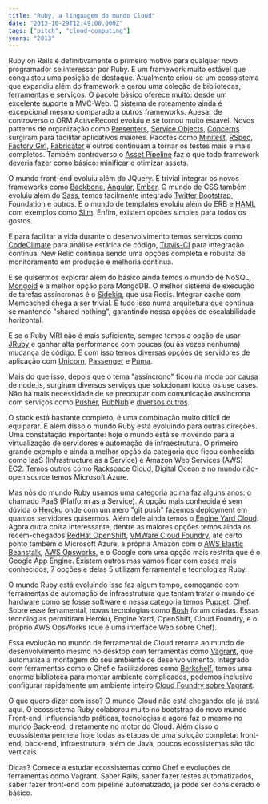```yaml
---
title: "Ruby, a linguagem do mundo Cloud"
date: "2013-10-29T12:49:00.000Z"
tags: ["pitch", "cloud-computing"]
years: "2013"
---
```


<p></p>
<p>Ruby on Rails é definitivamente o primeiro motivo para qualquer novo programador se interessar por Ruby. É um framework muito estável que conquistou uma posição de destaque. Atualmente criou-se um ecossistema que expandiu além do framework e gerou uma coleção de bibliotecas, ferramentas e serviços. O pacote básico oferece muito: desde um excelente suporte a MVC-Web. O sistema de roteamento ainda é excepcional mesmo comparado a outros frameworks. Apesar de controverso o ORM ActiveRecord evoluiu e se tornou muito estável. Novos patterns de organização como <a href="http://stackoverflow.com/questions/7860301/rails-patterns-decorator-vs-presenter">Presenters</a>, <a href="http://blog.codeclimate.com/blog/2012/10/17/7-ways-to-decompose-fat-activerecord-models/">Service Objects</a>, <a href="http://37signals.com/svn/posts/3372-put-chubby-models-on-a-diet-with-concerns">Concerns</a> surgiram para facilitar aplicativos maiores. Pacotes como <a href="http://blog.crowdint.com/2013/06/14/testing-rails-with-minitest.html">Minitest</a>, <a href="https://github.com/rspec/rspec-rails">RSpec</a>, <a href="https://github.com/thoughtbot/factory_girl">Factory Girl</a>, <a href="http://www.fabricationgem.org">Fabricator</a> e outros continuam a tornar os testes mais e mais completos. Também controverso o <a href="http://www.akitaonrails.com/2012/07/01/asset-pipeline-para-iniciantes">Asset Pipeline</a> faz o que todo framework deveria fazer como básico: minificar e otimizar assets.</p>
<p>O mundo front-end evoluiu além do JQuery. É trivial integrar os novos frameworks como <a href="https://github.com/codebrew/backbone-rails">Backbone</a>, <a href="https://shellycloud.com/blog/2013/10/how-to-integrate-angularjs-with-rails-4">Angular</a>, <a href="http://hashrocket.com/blog/posts/setting-up-an-ember-app-with-a-rails-backend">Ember</a>. O mundo de CSS também evoluiu além do <a href="https://github.com/rails/sass-rails">Sass</a>, temos facilmente integrado <a href="http://railsapps.github.io/rails-bootstrap/">Twitter Bootstrap</a>, Foundation e outros. E o mundo de templates evoluiu além do ERB e <a href="http://haml.info">HAML</a> com exemplos como <a href="http://slim-lang.com">Slim</a>. Enfim, existem opções simples para todos os gostos.</p>
<p></p>
<p></p>
<p>E para facilitar a vida durante o desenvolvimento temos servicos como <a href="https://codeclimate.com/">CodeClimate</a> para análise estática de código, <a href="https://travis-ci.org">Travis-CI</a> para integração contínua. New Relic continua sendo uma opções completa e robusta de monitoramento em produção e melhoria contínua.</p>
<p>E se quisermos explorar além do básico ainda temos o mundo de NoSQL, <a href="https://mongoid.org/en/mongoid/docs/rails.html">Mongoid</a> é a melhor opção para MongoDB. O melhor sistema de execução de tarefas assíncronas é o <a href="https://sidekiq.org">Sidekiq</a>, que usa Redis. Integrar cache com Memcached chega a ser trivial. E tudo isso numa arquitetura que continua se mantendo "shared nothing", garantindo nossa opções de escalabilidade horizontal.</p>
<p>E se o Ruby MRI não é mais suficiente, sempre temos a opção de usar <a href="https://devcenter.heroku.com/articles/moving-an-existing-rails-app-to-run-on-jruby">JRuby</a> e ganhar alta performance com poucas (ou às vezes nenhuma) mudança de código. E com isso temos diversas opções de servidores de aplicação com <a href="https://devcenter.heroku.com/articles/rails-unicorn">Unicorn</a>, <a href="https://www.eventials.com/pt-br/locaweb/superalimentando-seus-deployments-com-phusion-passenger-4/">Passenger</a> e <a href="https://puma.io">Puma</a>.</p>
<p>Mais do que isso, depois que o tema "assíncrono" ficou na moda por causa de node.js, surgiram diversos serviços que solucionam todos os use cases. Não há mais necessidade de se preocupar com comunicação assíncrona com serviços como <a href="https://www.eventials.com/pt-br/locaweb/do-loop-de-eventos-a-sistemas-distribuidos/">Pusher</a>, <a href="https://www.pubnub.com">PubNub</a> e <a href="https://www.quora.com/What-are-alternatives-to-pusher-com">diversos outros</a>.</p>
<p>O stack está bastante completo, é uma combinação muito difícil de equiparar. E além disso o mundo Ruby está evoluindo para outras direções. Uma constatação importante: hoje o mundo está se movendo para a virtualização de servidores e automação de infraestrutura. O primeiro grande exemplo e ainda a melhor opção da categoria que ficou conhecida como IaaS (Infrastructure as a Service) é Amazon Web Services (AWS) EC2. Temos outros como Rackspace Cloud, Digital Ocean e no mundo não-open source temos Microsoft Azure.</p>
<p>Mas nós do mundo Ruby usamos uma categoria acima faz alguns anos: o chamado PaaS (Platform as a Service). A opção mais conhecida é sem dúvida o <a href="https://www.akitaonrails.com/2012/04/20/heroku-tips-enciclopedia-do-heroku">Heroku</a> onde com um mero "git push" fazemos deployment em quantos servidores quisermos. Além dele ainda temos o <a href="https://www.engineyard.com/products/cloud">Engine Yard Cloud</a>. Agora outra coisa interessante, dentre as maiores opções temos ainda os recém-chegados <a href="https://openshift.github.io">RedHat OpenShift</a>, <a href="https://cloudfoundry.org">VMWare Cloud Foundry</a>, até certo ponto também o Microsoft Azure, a própria Amazon com o <a href="https://ruby.awsblog.com/post/Tx2AK2MFX0QHRIO/Deploying-Ruby-Applications-to-AWS-Elastic-Beanstalk-with-Git">AWS Elastic Beanstalk</a>, <a href="https://docs.aws.amazon.com/opsworks/latest/userguide/workinglayers-rails.html">AWS Opsworks</a>, e o Google com uma opção mais restrita que é o Google App Engine. Existem outros mas vamos ficar com esses mais conhecidos, 7 opções e delas 5 utilizam ferramental e tecnologias Ruby.</p>
<p>O mundo Ruby está evoluindo isso faz algum tempo, começando com ferramentas de automação de infraestrutura que tentam tratar o mundo de hardware como se fosse software e nessa categoria temos <a href="https://puppetlabs.com/blog/ruby-dsl">Puppet</a>, <a href="https://www.opscode.com/chef/">Chef</a>. Sobre esse ferramental, novas tecnologias como <a href="https://github.com/cloudfoundry/bosh">Bosh</a> foram criadas. Essas tecnologias permitiram Heroku, Engine Yard, OpenShift, Cloud Foundry, e o próprio AWS OpsWorks (que é uma interface Web sobre Chef).</p>
<p>Essa evolução no mundo de ferramental de Cloud retorna ao mundo de desenvolvimento mesmo no desktop com ferramentas como <a href="https://github.com/cloudfoundry/bosh">Vagrant</a>, que automatiza a montagem do seu ambiente de desenvolvimento. Integrado com ferramentas como o Chef e facilitadores como <a href="https://berkshelf.com">Berkshelf</a>, temos uma enorme biblioteca para montar ambiente complicados, podemos inclusive configurar rapidamente um ambiente inteiro <a href="https://github.com/Altoros/cf-vagrant-installer">Cloud Foundry sobre Vagrant</a>.</p>
<p>O que quero dizer com isso? O mundo Cloud não está chegando: ele já está aqui. O ecossistema Ruby colaborou muito no bootstrap do novo mundo Front-end, influenciando práticas, tecnologias e agora faz o mesmo no mundo Back-end, diretamente no motor do Cloud. Além disso o ecossistema permeia hoje todas as etapas de uma solução completa: front-end, back-end, infraestrutura, além de Java, poucos ecossistemas são tão verticais.</p>
<p>Dicas? Comece a estudar ecossistemas como Chef e evoluções de ferramentas como Vagrant. Saber Rails, saber fazer testes automatizados, saber fazer front-end com pipeline automatizado, já pode ser considerado o básico.</p>
<p></p>